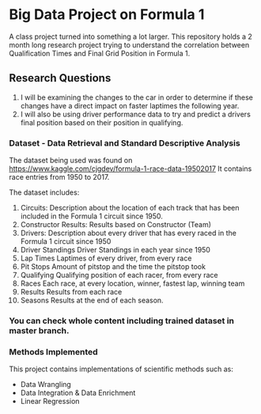 # Big Data Project on Formula 1

A class project turned into something a lot larger. This repository holds a 2 month long research project trying to understand the correlation between Qualification Times and Final Grid Position in Formula 1. 

## Research Questions

1. I will be examining the changes to the car in order to determine if these changes have a direct impact on faster laptimes the following year. 
2. I will also be using driver performance data to try and predict a drivers final position based on their position in qualifying.

### Dataset - Data Retrieval and Standard Descriptive Analysis

The dataset being used was found on https://www.kaggle.com/cjgdev/formula-1-race-data-19502017
It contains race entries from 1950 to 2017. 

The dataset includes:

1. Circuits: Description about the location of each track that has been included in the Formula 1 circuit since 1950.
2. Constructor Results: Results based on Constructor (Team)
3. Drivers: Description about every driver that has every raced in the Formula 1 circuit since 1950
4. Driver Standings Driver Standings in each year since 1950
5. Lap Times Laptimes of every driver, from every race
6. Pit Stops Amount of pitstop and the time the pitstop took
7. Qualifying Qualifying position of each racer, from every race
8. Races Each race, at every location, winner, fastest lap, winning team
9. Results Results from each race
10. Seasons Results at the end of each season.

### You can check whole content including trained  dataset in master branch. 


### Methods Implemented 
This project contains implementations of scientific methods such as: 
- Data Wrangling
- Data Integration & Data Enrichment
- Linear Regression
